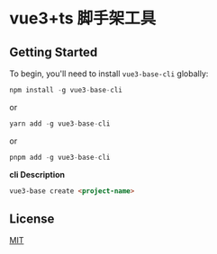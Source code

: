 # vue3+ts 脚手架工具

## Getting Started

To begin, you'll need to install `vue3-base-cli` globally:

```js
npm install -g vue3-base-cli
```

or

```js
yarn add -g vue3-base-cli
```

or

```js
pnpm add -g vue3-base-cli
```

**cli Description**

```markdown
vue3-base create <project-name>
```

## License

[MIT](./LICENSE)
